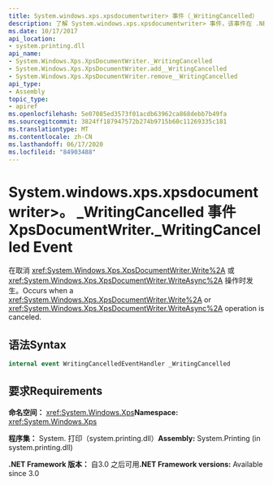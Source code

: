 ```yaml
---
title: System.windows.xps.xpsdocumentwriter> 事件（_WritingCancelled）
description: 了解 System.windows.xps.xpsdocumentwriter> 事件，该事件在 .NET 中取消 XML 纸张规范（XPS） Write 或 WriteAsync 操作时发生 _WritingCancelled。
ms.date: 10/17/2017
api_location:
- system.printing.dll
api_name:
- System.Windows.Xps.XpsDocumentWriter._WritingCancelled
- System.Windows.Xps.XpsDocumentWriter.add__WritingCancelled
- System.Windows.Xps.XpsDocumentWriter.remove__WritingCancelled
api_type:
- Assembly
topic_type:
- apiref
ms.openlocfilehash: 5e07085ed3573f01acdb63962ca868debb7b49fa
ms.sourcegitcommit: 3824ff187947572b274b9715b60c11269335c181
ms.translationtype: MT
ms.contentlocale: zh-CN
ms.lasthandoff: 06/17/2020
ms.locfileid: "84903488"
---
```

# <a name="xpsdocumentwriter_writingcancelled-event"></a><span data-ttu-id="b8235-103">System.windows.xps.xpsdocumentwriter>。 \_WritingCancelled 事件</span><span class="sxs-lookup"><span data-stu-id="b8235-103">XpsDocumentWriter.\_WritingCancelled Event</span></span>

<span data-ttu-id="b8235-104">在取消 <xref:System.Windows.Xps.XpsDocumentWriter.Write%2A> 或 <xref:System.Windows.Xps.XpsDocumentWriter.WriteAsync%2A> 操作时发生。</span><span class="sxs-lookup"><span data-stu-id="b8235-104">Occurs when a <xref:System.Windows.Xps.XpsDocumentWriter.Write%2A> or <xref:System.Windows.Xps.XpsDocumentWriter.WriteAsync%2A> operation is canceled.</span></span>

## <a name="syntax"></a><span data-ttu-id="b8235-105">语法</span><span class="sxs-lookup"><span data-stu-id="b8235-105">Syntax</span></span>

``` csharp
internal event WritingCancelledEventHandler _WritingCancelled
```

## <a name="requirements"></a><span data-ttu-id="b8235-106">要求</span><span class="sxs-lookup"><span data-stu-id="b8235-106">Requirements</span></span>

<span data-ttu-id="b8235-107">**命名空间：** <xref:System.Windows.Xps></span><span class="sxs-lookup"><span data-stu-id="b8235-107">**Namespace:** <xref:System.Windows.Xps></span></span>

<span data-ttu-id="b8235-108">**程序集：** System. 打印（system.printing.dll）</span><span class="sxs-lookup"><span data-stu-id="b8235-108">**Assembly:** System.Printing (in system.printing.dll)</span></span>

<span data-ttu-id="b8235-109">**.NET Framework 版本：** 自3.0 之后可用</span><span class="sxs-lookup"><span data-stu-id="b8235-109">**.NET Framework versions:** Available since 3.0</span></span>
